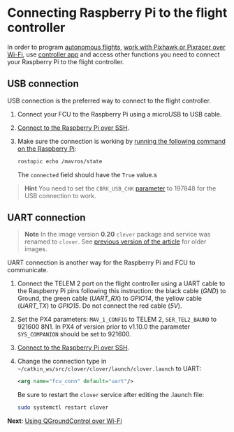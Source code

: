 # Connecting Raspberry Pi to the flight controller

In order to program [autonomous flights](simple_offboard.md), [work with Pixhawk or Pixracer over Wi-Fi](gcs_bridge.md), use [controller app](rc.md) and access other functions you need to connect your Raspberry Pi to the flight controller.

## USB connection

USB connection is the preferred way to connect to the flight controller.

1. Connect your FCU to the Raspberry Pi using a microUSB to USB cable.
2. [Connect to the Raspberry Pi over SSH](ssh.md).
3. Make sure the connection is working by [running the following command on the Raspberry Pi](ssh.md):

    ```bash
    rostopic echo /mavros/state
    ```

    The `connected` field should have the `True` value.s

> **Hint** You need to set the `CBRK_USB_CHK` [parameter](parameters.md) to 197848 for the USB connection to work.

## UART connection

> **Note** In the image version **0.20** `clever` package and service was renamed to `clover`. See [previous version of the article](https://github.com/CopterExpress/clover/blob/v0.19/docs/en/connection.md) for older images.

<!-- TODO: Connection scheme -->

UART connection is another way for the Raspberry Pi and FCU to communicate.

1. Connect the TELEM 2 port on the flight controller using a UART cable to the Raspberry Pi pins following this instruction: the black cable (*GND*) to Ground, the green cable (*UART_RX*) to *GPIO14*, the yellow cable (*UART_TX*) to *GPIO15*. Do not connect the red cable (*5V*).
2. Set the PX4 parameters: `MAV_1_CONFIG` to TELEM 2, `SER_TEL2_BAUND` to 921600 8N1. In PX4 of version prior to v1.10.0 the parameter `SYS_COMPANION` should be set to 921600.
3. [Connect to the Raspberry Pi over SSH](ssh.md).
4. Change the connection type in `~/catkin_ws/src/clover/clover/launch/clover.launch` to UART:

    ```xml
    <arg name="fcu_conn" default="uart"/>
    ```

    Be sure to restart the `clover` service after editing the .launch file:

    ```bash
    sudo systemctl restart clover
    ```

**Next**: [Using QGroundControl over Wi-Fi](gcs_bridge.md)

